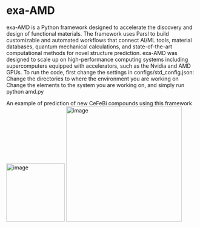 # exa-AMD
exa-AMD is a Python framework designed to accelerate the discovery and design of functional materials. The framework uses Parsl to build customizable and automated workflows that connect AI/ML tools, material databases, quantum mechanical calculations, and state-of-the-art computational methods for novel structure prediction. exa-AMD was designed to scale up on high-performance computing systems including supercomputers equipped with accelerators, such as the Nvidia and AMD GPUs.
To run the code, first change the settings in configs/std_config.json:
Change the directories to where the environment you are working on
Change the elements to the system you are working on,
and simply run python amd.py


An example of prediction of new CeFeBi compounds using this framework
<img width="154" alt="image" src="https://github.com/user-attachments/assets/c6b2e6c1-8190-4ba1-b009-38e8fe743a9b" />
<img width="305" alt="image" src="https://github.com/user-attachments/assets/4e6b1e15-25da-425e-8bf5-719538237935" />
